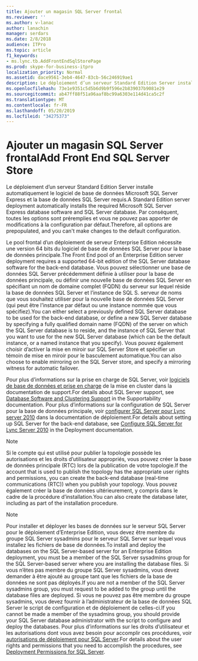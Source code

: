 ```yaml
---
title: Ajouter un magasin SQL Server frontal
ms.reviewer: ''
ms.author: v-lanac
author: lanachin
manager: serdars
ms.date: 2/8/2018
audience: ITPro
ms.topic: article
f1_keywords:
- ms.lync.tb.AddFrontEndSqlStorePage
ms.prod: skype-for-business-itpro
localization_priority: Normal
ms.assetid: dace9561-3eb4-4647-83cb-56c246919ae1
description: Le déploiement d’un serveur Standard Edition Server installe automatiquement le logiciel de base de données Microsoft SQL Server Express et la base de données SQL Server requis. Par conséquent, toutes les options sont préremplies et vous ne pouvez pas apporter de modifications à la configuration par défaut.
ms.openlocfilehash: 73e1e9351c5d5b6d9b9f596e2b839037b9081e29
ms.sourcegitcommit: ab47ff88f51a96aaf8bc99a6303e114d41ca5c2f
ms.translationtype: MT
ms.contentlocale: fr-FR
ms.lasthandoff: 05/20/2019
ms.locfileid: "34275373"
---
```

# <a name="add-front-end-sql-server-store"></a><span data-ttu-id="b5c2a-104">Ajouter un magasin SQL Server frontal</span><span class="sxs-lookup"><span data-stu-id="b5c2a-104">Add Front End SQL Server Store</span></span>

<span data-ttu-id="b5c2a-105">Le déploiement d’un serveur Standard Edition Server installe automatiquement le logiciel de base de données Microsoft SQL Server Express et la base de données SQL Server requis.</span><span class="sxs-lookup"><span data-stu-id="b5c2a-105">A Standard Edition server deployment automatically installs the required Microsoft SQL Server Express database software and SQL Server database.</span></span> <span data-ttu-id="b5c2a-106">Par conséquent, toutes les options sont préremplies et vous ne pouvez pas apporter de modifications à la configuration par défaut.</span><span class="sxs-lookup"><span data-stu-id="b5c2a-106">Therefore, all options are prepopulated, and you can't make changes to the default configuration.</span></span>

<span data-ttu-id="b5c2a-107">Le pool frontal d’un déploiement de serveur Enterprise Edition nécessite une version 64 bits du logiciel de base de données SQL Server pour la base de données principale.</span><span class="sxs-lookup"><span data-stu-id="b5c2a-107">The Front End pool of an Enterprise Edition server deployment requires a supported 64-bit edition of the SQL Server database software for the back-end database.</span></span> <span data-ttu-id="b5c2a-108">Vous pouvez sélectionner une base de données SQL Server précédemment définie à utiliser pour la base de données principale, ou définir une nouvelle base de données SQL Server en spécifiant un nom de domaine complet (FQDN) du serveur sur lequel réside la base de données SQL Server et l’instance de SQL S. serveur de noms que vous souhaitez utiliser pour la nouvelle base de données SQL Server (qui peut être l’instance par défaut ou une instance nommée que vous spécifiez).</span><span class="sxs-lookup"><span data-stu-id="b5c2a-108">You can either select a previously defined SQL Server database to be used for the back-end database, or define a new SQL Server database by specifying a fully qualified domain name (FQDN) of the server on which the SQL Server database is to reside, and the instance of SQL Server that you want to use for the new SQL Server database (which can be the default instance, or a named instance that you specify).</span></span> <span data-ttu-id="b5c2a-109">Vous pouvez également choisir d’activer la mise en miroir sur SQL Server Store et spécifier un témoin de mise en miroir pour le basculement automatique.</span><span class="sxs-lookup"><span data-stu-id="b5c2a-109">You can also choose to enable mirroring on the SQL Server store, and specify a mirroring witness for automatic failover.</span></span>

<span data-ttu-id="b5c2a-110">Pour plus d’informations sur la prise en charge de SQL Server, voir [logiciels de base de données et prise en charge](https://technet.microsoft.com/library/e05d0032-bbea-4e61-987d-d07b1c045fd5.aspx) de la mise en cluster dans la documentation de support.</span><span class="sxs-lookup"><span data-stu-id="b5c2a-110">For details about SQL Server support, see [Database Software and Clustering Support](https://technet.microsoft.com/library/e05d0032-bbea-4e61-987d-d07b1c045fd5.aspx) in the Supportability documentation.</span></span> <span data-ttu-id="b5c2a-111">Pour plus d’informations sur la configuration de SQL Server pour la base de données principale, voir [configurer SQL Server pour Lync server 2010](https://technet.microsoft.com/library/375e5cc4-e436-46dc-9b02-5063f35cdcc1.aspx) dans la documentation de déploiement.</span><span class="sxs-lookup"><span data-stu-id="b5c2a-111">For details about setting up SQL Server for the back-end database, see [Configure SQL Server for Lync Server 2010](https://technet.microsoft.com/library/375e5cc4-e436-46dc-9b02-5063f35cdcc1.aspx) in the Deployment documentation.</span></span>

> [!NOTE]
> <span data-ttu-id="b5c2a-112">Si le compte qui est utilisé pour publier la topologie possède les autorisations et les droits d’utilisateur appropriés, vous pouvez créer la base de données principale (RTC) lors de la publication de votre topologie.</span><span class="sxs-lookup"><span data-stu-id="b5c2a-112">If the account that is used to publish the topology has the appropriate user rights and permissions, you can create the back-end database (real-time communications (RTC)) when you publish your topology.</span></span> <span data-ttu-id="b5c2a-113">Vous pouvez également créer la base de données ultérieurement, y compris dans le cadre de la procédure d’installation.</span><span class="sxs-lookup"><span data-stu-id="b5c2a-113">You can also create the database later, including as part of the installation procedure.</span></span>

> [!NOTE]
> <span data-ttu-id="b5c2a-114">Pour installer et déployer les bases de données sur le serveur SQL Server pour le déploiement d’Enterprise Edition, vous devez être membre du groupe SQL Server sysadmins pour le serveur SQL Server sur lequel vous installez les fichiers de base de données.</span><span class="sxs-lookup"><span data-stu-id="b5c2a-114">To install and deploy the databases on the SQL Server-based server for an Enterprise Edition deployment, you must be a member of the SQL Server sysadmins group for the SQL Server-based server where you are installing the database files.</span></span> <span data-ttu-id="b5c2a-115">Si vous n’êtes pas membre du groupe SQL Server sysadmins, vous devez demander à être ajouté au groupe tant que les fichiers de la base de données ne sont pas déployés.</span><span class="sxs-lookup"><span data-stu-id="b5c2a-115">If you are not a member of the SQL Server sysadmins group, you must request to be added to the group until the database files are deployed.</span></span> <span data-ttu-id="b5c2a-116">Si vous ne pouvez pas être membre du groupe sysadmins, vous devez fournir à l’administrateur de la base de données SQL Server le script de configuration et de déploiement de celles-ci.</span><span class="sxs-lookup"><span data-stu-id="b5c2a-116">If you cannot be made a member of the sysadmins group, you should provide your SQL Server database administrator with the script to configure and deploy the databases.</span></span> <span data-ttu-id="b5c2a-117">Pour plus d’informations sur les droits d’utilisateur et les autorisations dont vous avez besoin pour accomplir ces procédures, voir [autorisations de déploiement pour SQL Server](https://technet.microsoft.com/library/56ea0c02-bcf5-4d45-aa13-570531c29074.aspx).</span><span class="sxs-lookup"><span data-stu-id="b5c2a-117">For details about the user rights and permissions that you need to accomplish the procedures, see [Deployment Permissions for SQL Server](https://technet.microsoft.com/library/56ea0c02-bcf5-4d45-aa13-570531c29074.aspx).</span></span>


